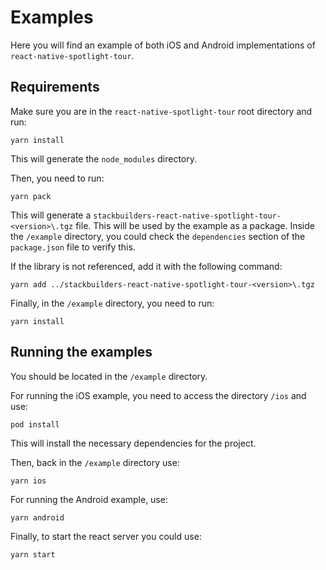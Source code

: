 # Examples
Here you will find an example of both iOS and Android implementations of `react-native-spotlight-tour`.

## Requirements
Make sure you are in the `react-native-spotlight-tour` root directory and run:
```
yarn install
``` 
This will generate the `node_modules` directory.

Then, you need to run: 
```
yarn pack
```
This will generate a `stackbuilders-react-native-spotlight-tour-<version>\.tgz` file. This will be used by the example as a package. Inside the `/example` directory, you could check the `dependencies` section of the `package.json` file to verify this. 

If the library is not referenced, add it with the following command:
```
yarn add ../stackbuilders-react-native-spotlight-tour-<version>\.tgz
```

Finally, in the `/example` directory, you need to run: 
```
yarn install
```

## Running the examples

You should be located in the `/example` directory.

For running the iOS example, you need to access the directory `/ios` and use:
```
pod install
```
This will install the necessary dependencies for the project.

Then, back in the `/example` directory use:
```
yarn ios
```

For running the Android example, use:
```
yarn android
```

Finally, to start the react server you could use: 
```
yarn start
```